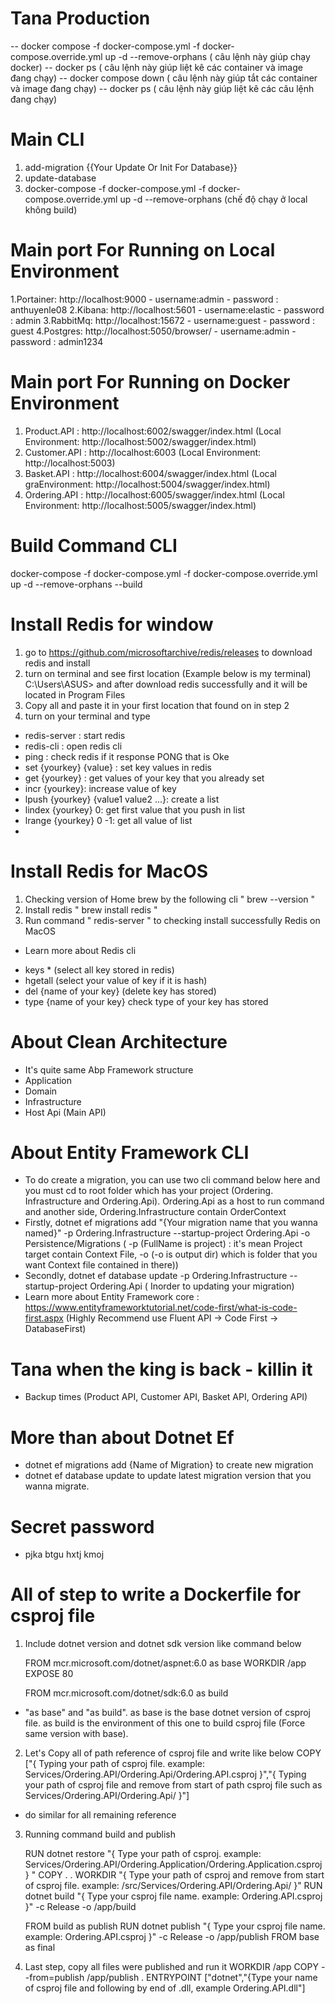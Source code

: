 ﻿# Tana Production
-- docker compose -f docker-compose.yml -f docker-compose.override.yml up -d --remove-orphans
( câu lệnh này giúp chạy docker)
-- docker ps
( câu lệnh này giúp liệt kê các container và image đang chạy)
-- docker compose down
( câu lệnh này giúp tắt  các container và image đang chạy)
-- docker ps ( câu lệnh này giúp liệt kê các câu lệnh đang chạy)

# Main CLI
1. add-migration {{Your Update Or Init For Database}}
2. update-database 
3. docker-compose -f docker-compose.yml -f docker-compose.override.yml up -d --remove-orphans (chế độ chạy ở local không build)

# Main port For Running on Local Environment
1.Portainer: http://localhost:9000 - username:admin - password : anthuyenle08
2.Kibana: http://localhost:5601 - username:elastic - password : admin
3.RabbitMq: http://localhost:15672 - username:guest - password : guest
4.Postgres: http://localhost:5050/browser/ - username:admin - password : admin1234

# Main port For Running on Docker Environment
1. Product.API : http://localhost:6002/swagger/index.html (Local Environment: http://localhost:5002/swagger/index.html)
2. Customer.API : http://localhost:6003 (Local Environment: http://localhost:5003)
3. Basket.API : http://localhost:6004/swagger/index.html (Local graEnvironment: http://localhost:5004/swagger/index.html)
4. Ordering.API : http://localhost:6005/swagger/index.html (Local Environment: http://localhost:5005/swagger/index.html)

# Build Command CLI
docker-compose -f docker-compose.yml -f docker-compose.override.yml up -d --remove-orphans --build

# Install Redis for window
1. go to https://github.com/microsoftarchive/redis/releases to download redis and install
2. turn on terminal and see first location (Example below is my terminal)
C:\Users\ASUS>
and after download redis successfully and it will be located in Program Files
3. Copy all and paste it in your first location that found on in step 2
4. turn on your terminal and type
+ redis-server : start redis
+ redis-cli : open redis cli
+ ping : check redis if it response PONG that is Oke
+ set {yourkey} {value} : set key values in redis
+ get {yourkey} : get values of your key that you already set
+ incr {yourkey}: increase value of key
+ lpush {yourkey} {value1 value2 ...}: create a list 
+ lindex {yourkey} 0: get first value that you push in list
+ lrange {yourkey} 0 -1: get all value of list
+ 
# Install Redis for MacOS
1. Checking version of Home brew by the following cli " brew --version "
2. Install redis " brew install redis "
3. Run command " redis-server " to checking install successfully Redis on MacOS 
* Learn more about Redis cli
- keys * (select all key stored in redis)
- hgetall (select your value of key if it is hash)
- del {name of  your key} (delete key has stored)
- type {name of your key} check type of your key has stored

# About Clean Architecture
- It's quite same Abp Framework structure 
- Application 
- Domain 
- Infrastructure 
- Host Api (Main API) 

# About Entity Framework CLI
- To do create a migration, you can use two cli command below here and you must cd to root folder which has your project (Ordering. Infrastructure and Ordering.Api). Ordering.Api as a host to run command and another side, Ordering.Infrastructure contain OrderContext
- Firstly, dotnet ef migrations add "{Your migration name that you wanna named}" -p Ordering.Infrastructure --startup-project Ordering.Api -o Persistence/Migrations ( -p (FullName is project) : it's mean Project target contain Context File, -o (-o is output dir) which is folder that you want Context file contained in there))
- Secondly, dotnet ef database update -p Ordering.Infrastructure --startup-project Ordering.Api ( Inorder to updating your migration)
- Learn more about Entity Framework core : https://www.entityframeworktutorial.net/code-first/what-is-code-first.aspx (Highly Recommend use Fluent API -> Code First -> DatabaseFirst)
# Tana when the king is back - killin it
- Backup times (Product API, Customer API, Basket API, Ordering API)
# More than about Dotnet Ef
- dotnet ef migrations add {Name of Migration} to create new migration
- dotnet ef database update to update latest migration version that you wanna migrate.
# Secret password 
- pjka btgu hxtj kmoj
# All of step to write a Dockerfile for csproj file
1. Include dotnet version and dotnet sdk version like command below

   FROM mcr.microsoft.com/dotnet/aspnet:6.0 as base
   WORKDIR /app
   EXPOSE 80

   FROM mcr.microsoft.com/dotnet/sdk:6.0 as build
+ "as base" and "as build". as base is the base dotnet version of csproj file. as build is the environment of this one to build csproj file (Force same version with base).

2. Let's Copy all of path reference of csproj file and write like below
   COPY ["{ Typing your path of csproj file. example: Services/Ordering.API/Ordering.Api/Ordering.API.csproj }","{ Typing your path of csproj file and remove from start of path csproj file such as Services/Ordering.API/Ordering.Api/ }"]
+ do similar for all remaining reference

3. Running command build and publish

   RUN dotnet restore "{ Type your path of csproj. example: Services/Ordering.API/Ordering.Application/Ordering.Application.csproj } "
   COPY . .
   WORKDIR "{ Type your path of csproj and remove from start of csproj file. example: /src/Services/Ordering.API/Ordering.Api/ }"
   RUN dotnet build "{ Type your csproj file name. example: Ordering.API.csproj }" -c Release -o /app/build


   FROM build as publish
   RUN dotnet publish "{ Type your csproj file name. example: Ordering.API.csproj }" -c Release -o /app/publish
   FROM base as final

5. Last step, copy all files were published and run it 
   WORKDIR /app
   COPY --from=publish /app/publish .
   ENTRYPOINT ["dotnet","{Type your name of csproj file and following by end of .dll, example Ordering.API.dll"]